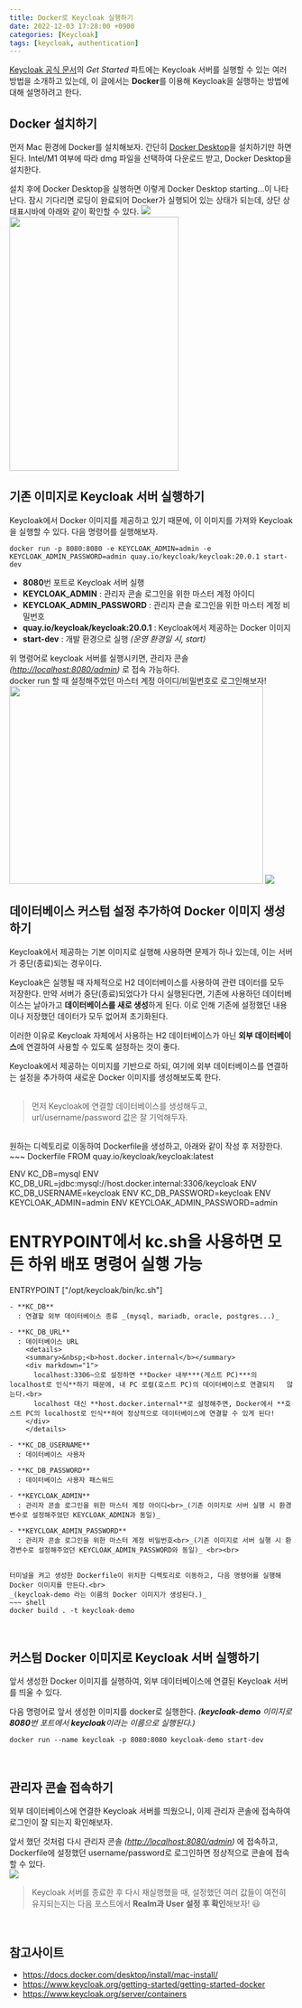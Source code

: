 ```yaml
---
title: Docker로 Keycloak 실행하기
date: 2022-12-03 17:28:00 +0900
categories: [Keycloak]
tags: [keycloak, authentication]
---
```


[Keycloak 공식 문서](https://www.keycloak.org/guides)의 _Get Started_ 파트에는 Keycloak 서버를 실행할 수 있는 여러 방법을 소개하고 있는데, 이 글에서는 **Docker**를 이용해 Keycloak을 실행하는 방법에 대해 설명하려고 한다.

## Docker 설치하기
먼저 Mac 환경에 Docker를 설치해보자. 간단히 [Docker Desktop](https://docs.docker.com/desktop/install/mac-install/)을 설치하기만 하면 된다.
Intel/M1 여부에 따라 dmg 파일을 선택하여 다운로드 받고, Docker Desktop을 설치한다.

설치 후에 Docker Desktop을 실행하면 이렇게 Docker Desktop starting...이 나타난다. 잠시 기다리면 로딩이 완료되어 Docker가 실행되어 있는 상태가 되는데, 상단 상태표시바에 아래와 같이 확인할 수 있다.
<img src="/assets/img/post/keycloak/221203_docker로-keycloak-실행하기/screenshot_01.png">
<img src="/assets/img/post/keycloak/221203_docker로-keycloak-실행하기/screenshot_02.png" width="300" height="450">


## 기존 이미지로 Keycloak 서버 실행하기
Keycloak에서 Docker 이미지를 제공하고 있기 때문에, 이 이미지를 가져와 Keycloak을 실행할 수 있다. 다음 명령어를 실행해보자.
~~~ shell
docker run -p 8080:8080 -e KEYCLOAK_ADMIN=admin -e KEYCLOAK_ADMIN_PASSWORD=admin quay.io/keycloak/keycloak:20.0.1 start-dev
~~~
- **8080**번 포트로 Keycloak 서버 실행
- **KEYCLOAK_ADMIN** : 관리자 콘솔 로그인을 위한 마스터 계정 아이디
- **KEYCLOAK_ADMIN_PASSWORD** : 관리자 콘솔 로그인을 위한 마스터 계정 비밀번호
- **quay.io/keycloak/keycloak:20.0.1** : Keycloak에서 제공하는 Docker 이미지
- **start-dev** : 개발 환경으로 실행 _(운영 환경일 시, start)_


위 명령어로 keycloak 서버를 실행시키면, 관리자 콘솔 _(<http://localhost:8080/admin>)_ 로 접속 가능하다.<br>
docker run 할 때 설정해주었던 마스터 계정 아이디/비밀번호로 로그인해보자!<br>
<img src="/assets/img/post/keycloak/221203_docker로-keycloak-실행하기/screenshot_03.png" width="450" height="350">
<img src="/assets/img/post/keycloak/221203_docker로-keycloak-실행하기/screenshot_04.png">


## 데이터베이스 커스텀 설정 추가하여 Docker 이미지 생성하기
Keycloak에서 제공하는 기본 이미지로 실행해 사용하면 문제가 하나 있는데, 이는 서버가 중단(종료)되는 경우이다.

Keycloak은 실행될 때 자체적으로 H2 데이터베이스를 사용하여 관련 데이터를 모두 저장한다. 만약 서버가 중단(종료)되었다가 다시 실행된다면, 기존에 사용하던 데이터베이스는 날아가고 **데이터베이스를 새로 생성**하게 된다. 이로 인해 기존에 설정했던 내용이나 저장했던 데이터가 모두 없어져 초기화된다.

이러한 이유로 Keycloak 자체에서 사용하는 H2 데이터베이스가 아닌 **외부 데이터베이스**에 연결하여 사용할 수 있도록 설정하는 것이 좋다.

Keycloak에서 제공하는 이미지를 기반으로 하되, 여기에 외부 데이터베이스를 연결하는 설정을 추가하여 새로운 Docker 이미지를 생성해보도록 한다.<br><br>

> 먼저 Keycloak에 연결할 데이터베이스를 생성해두고, url/username/password 값은 잘 기억해두자.

<br>
원하는 디렉토리로 이동하여 Dockerfile을 생성하고, 아래와 같이 작성 후 저장한다.
~~~ Dockerfile
FROM quay.io/keycloak/keycloak:latest

ENV KC_DB=mysql
ENV KC_DB_URL=jdbc:mysql://host.docker.internal:3306/keycloak
ENV KC_DB_USERNAME=keycloak
ENV KC_DB_PASSWORD=keycloak
ENV KEYCLOAK_ADMIN=admin
ENV KEYCLOAK_ADMIN_PASSWORD=admin

# ENTRYPOINT에서 kc.sh을 사용하면 모든 하위 배포 명령어 실행 가능
ENTRYPOINT ["/opt/keycloak/bin/kc.sh"]
~~~
- **KC_DB** 
  : 연결할 외부 데이터베이스 종류 _(mysql, mariadb, oracle, postgres...)_

- **KC_DB_URL** 
  : 데이터베이스 URL
    <details>
    <summary>&nbsp;<b>host.docker.internal</b></summary>
    <div markdown="1">
      localhost:3306~으로 설정하면 **Docker 내부***(게스트 PC)***의 localhost로 인식**하기 때문에, 내 PC 로컬(호스트 PC)의 데이터베이스로 연결되지   않는다.<br>
      localhost 대신 **host.docker.internal**로 설정해주면, Docker에서 **호스트 PC의 localhost로 인식**하여 정상적으로 데이터베이스에 연결할 수 있게 된다!
    </div>
    </details>

- **KC_DB_USERNAME** 
  : 데이터베이스 사용자

- **KC_DB_PASSWORD** 
  : 데이터베이스 사용자 패스워드

- **KEYCLOAK_ADMIN** 
  : 관리자 콘솔 로그인을 위한 마스터 계정 아이디<br>_(기존 이미지로 서버 실행 시 환경변수로 설정해주었던 KEYCLOAK_ADMIN과 동일)_

- **KEYCLOAK_ADMIN_PASSWORD** 
  : 관리자 콘솔 로그인을 위한 마스터 계정 비밀번호<br>_(기존 이미지로 서버 실행 시 환경변수로 설정해주었던 KEYCLOAK_ADMIN_PASSWORD와 동일)_ <br><br>


터미널을 켜고 생성한 Dockerfile이 위치한 디렉토리로 이동하고, 다음 명령어를 실행해 Docker 이미지를 만든다.<br>
_(keycloak-demo 라는 이름의 Docker 이미지가 생성된다.)_
~~~ shell
docker build . -t keycloak-demo
~~~
<br>


## 커스텀 Docker 이미지로 Keycloak 서버 실행하기
앞서 생성한 Docker 이미지를 실행하여, 외부 데이터베이스에 연결된 Keycloak 서버를 띄울 수 있다.

다음 명령어로 앞서 생성한 이미지를 docker로 실행한다.
_(**keycloak-demo** 이미지로 **8080**번 포트에서 **keycloak**이라는 이름으로 실행된다.)_
~~~ shell
docker run --name keycloak -p 8080:8080 keycloak-demo start-dev
~~~
<br>


## 관리자 콘솔 접속하기
외부 데이터베이스에 연결한 Keycloak 서버를 띄웠으니, 이제 관리자 콘솔에 접속하여 로그인이 잘 되는지 확인해보자.

앞서 했던 것처럼 다시 관리자 콘솔 _(<http://localhost:8080/admin>)_ 에 접속하고, Dockerfile에 설정했던 username/password로 로그인하면 정상적으로 콘솔에 접속할 수 있다.<br>
<img src="/assets/img/post/keycloak/221203_docker로-keycloak-실행하기/screenshot_05.png">

> Keycloak 서버를 종료한 후 다시 재실행했을 때, 설정했던 여러 값들이 여전히 유지되는지는 다음 포스트에서 **Realm과 User 설정 후 확인**해보자! 😃

<br>


## 참고사이트
- <https://docs.docker.com/desktop/install/mac-install/>
- <https://www.keycloak.org/getting-started/getting-started-docker>
- <https://www.keycloak.org/server/containers>